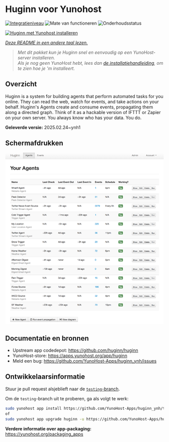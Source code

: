 <!--
NB: Deze README is automatisch gegenereerd door <https://github.com/YunoHost/apps/tree/master/tools/readme_generator>
Hij mag NIET handmatig aangepast worden.
-->

# Huginn voor Yunohost

[![Integratieniveau](https://apps.yunohost.org/badge/integration/huginn)](https://ci-apps.yunohost.org/ci/apps/huginn/)
![Mate van functioneren](https://apps.yunohost.org/badge/state/huginn)
![Onderhoudsstatus](https://apps.yunohost.org/badge/maintained/huginn)

[![Huginn met Yunohost installeren](https://install-app.yunohost.org/install-with-yunohost.svg)](https://install-app.yunohost.org/?app=huginn)

*[Deze README in een andere taal lezen.](./ALL_README.md)*

> *Met dit pakket kun je Huginn snel en eenvoudig op een YunoHost-server installeren.*  
> *Als je nog geen YunoHost hebt, lees dan [de installatiehandleiding](https://yunohost.org/install), om te zien hoe je 'm installeert.*

## Overzicht

Huginn is a system for building agents that perform automated tasks for you online. They can read the web, watch for events, and take actions on your behalf. Huginn's Agents create and consume events, propagating them along a directed graph. Think of it as a hackable version of IFTTT or Zapier on your own server. You always know who has your data. You do.

**Geleverde versie:** 2025.02.24~ynh1

## Schermafdrukken

![Schermafdrukken van Huginn](./doc/screenshots/your-agents.png)

## Documentatie en bronnen

- Upstream app codedepot: <https://github.com/huginn/huginn>
- YunoHost-store: <https://apps.yunohost.org/app/huginn>
- Meld een bug: <https://github.com/YunoHost-Apps/huginn_ynh/issues>

## Ontwikkelaarsinformatie

Stuur je pull request alsjeblieft naar de [`testing`-branch](https://github.com/YunoHost-Apps/huginn_ynh/tree/testing).

Om de `testing`-branch uit te proberen, ga als volgt te werk:

```bash
sudo yunohost app install https://github.com/YunoHost-Apps/huginn_ynh/tree/testing --debug
of
sudo yunohost app upgrade huginn -u https://github.com/YunoHost-Apps/huginn_ynh/tree/testing --debug
```

**Verdere informatie over app-packaging:** <https://yunohost.org/packaging_apps>
